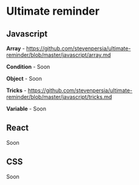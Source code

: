 # Ultimate reminder

## Javascript
**Array** - https://github.com/stevenpersia/ultimate-reminder/blob/master/javascript/array.md

**Condition** - Soon

**Object** - Soon

**Tricks** - https://github.com/stevenpersia/ultimate-reminder/blob/master/javascript/tricks.md

**Variable** - Soon

## React

Soon

## CSS

Soon
